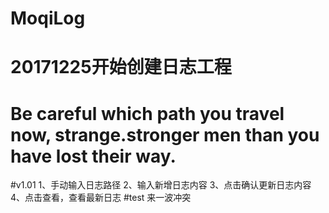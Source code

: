 # MoqiLog
# 20171225开始创建日志工程
# Be careful which path you travel now, strange.stronger men than you have lost their way.

#v1.01
1、手动输入日志路径
2、输入新增日志内容
3、点击确认更新日志内容
4、点击查看，查看最新日志
#test 来一波冲突